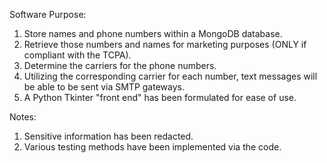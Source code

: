 Software Purpose:

1. Store names and phone numbers within a MongoDB database.
2. Retrieve those numbers and names for marketing purposes (ONLY if compliant with the TCPA).
3. Determine the carriers for the phone numbers.
4. Utilizing the corresponding carrier for each number, text messages will be able to be sent via SMTP gateways.
5. A Python Tkinter "front end" has been formulated for ease of use.

Notes:

1. Sensitive information has been redacted.
2. Various testing methods have been implemented via the code.
